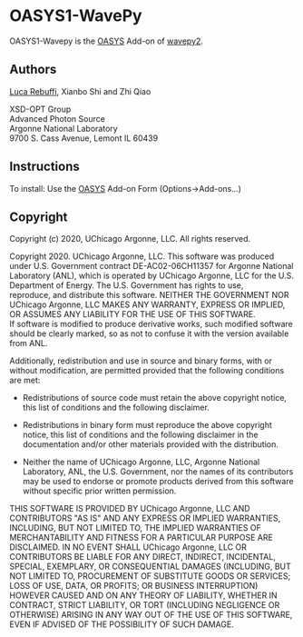 # OASYS1-WavePy

OASYS1-Wavepy is the [OASYS](https://www.aps.anl.gov/Science/Scientific-Software/OASYS) Add-on of [wavepy2](https://github.com/APS-XSD-OPT-Group/wavepy2).

Authors
-------------
[Luca Rebuffi](mailto:lrebuffi@anl.gov), Xianbo Shi and Zhi Qiao 

XSD-OPT Group  
Advanced Photon Source  
Argonne National Laboratory  
9700 S. Cass Avenue, Lemont IL 60439  

Instructions
-------------

To install: Use the [OASYS](https://www.aps.anl.gov/Science/Scientific-Software/OASYS) Add-on Form (Options->Add-ons...)

Copyright
----------
Copyright (c) 2020, UChicago Argonne, LLC. All rights reserved.         
                                                                         
 Copyright 2020. UChicago Argonne, LLC. This software was produced under U.S. Government contract DE-AC02-06CH11357 for Argonne National Laboratory (ANL), which is operated by UChicago Argonne, LLC for the U.S. Department of Energy. The U.S. Government has rights to use,       
 reproduce, and distribute this software. NEITHER THE GOVERNMENT NOR UChicago Argonne, LLC MAKES ANY WARRANTY, EXPRESS OR IMPLIED, OR ASSUMES ANY LIABILITY FOR THE USE OF THIS SOFTWARE.  
 If software is modified to produce derivative works, such modified software should be clearly marked, so as not to confuse it with the version available from ANL.                                                               
                                                                         
 Additionally, redistribution and use in source and binary forms, with or without modification, are permitted provided that the following conditions are met:                                                     
                                                                         
 * Redistributions of source code must retain the above copyright notice, this list of conditions and the following disclaimer.     
                                                                         
 * Redistributions in binary form must reproduce the above copyright notice, this list of conditions and the following disclaimer in the documentation and/or other materials provided with the distribution.                                                     
                                                                         
 * Neither the name of UChicago Argonne, LLC, Argonne National Laboratory, ANL, the U.S. Government, nor the names of its contributors may be used to endorse or promote products derived from this software without specific prior written permission.     
                                                                         
 THIS SOFTWARE IS PROVIDED BY UChicago Argonne, LLC AND CONTRIBUTORS "AS IS" AND ANY EXPRESS OR IMPLIED WARRANTIES, INCLUDING, BUT NOT LIMITED TO, THE IMPLIED WARRANTIES OF MERCHANTABILITY AND FITNESS FOR A PARTICULAR PURPOSE ARE DISCLAIMED. IN NO EVENT SHALL UChicago Argonne, LLC OR CONTRIBUTORS BE LIABLE FOR ANY DIRECT, INDIRECT, INCIDENTAL, SPECIAL, EXEMPLARY, OR CONSEQUENTIAL DAMAGES (INCLUDING, BUT NOT LIMITED TO, PROCUREMENT OF SUBSTITUTE GOODS OR SERVICES; LOSS OF USE, DATA, OR PROFITS; OR BUSINESS INTERRUPTION) HOWEVER CAUSED AND ON ANY THEORY OF LIABILITY, WHETHER IN CONTRACT, STRICT LIABILITY, OR TORT (INCLUDING NEGLIGENCE OR OTHERWISE) ARISING IN ANY WAY OUT OF THE USE OF THIS SOFTWARE, EVEN IF ADVISED OF THE POSSIBILITY OF SUCH DAMAGE.                         
